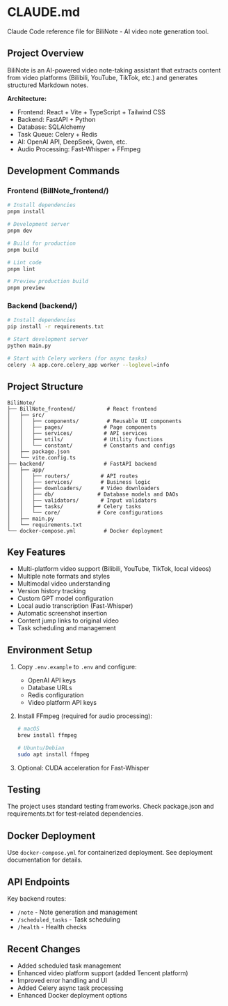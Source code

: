 # CLAUDE.md

Claude Code reference file for BiliNote - AI video note generation tool.

## Project Overview

BiliNote is an AI-powered video note-taking assistant that extracts content from video platforms (Bilibili, YouTube, TikTok, etc.) and generates structured Markdown notes.

**Architecture:**
- Frontend: React + Vite + TypeScript + Tailwind CSS
- Backend: FastAPI + Python
- Database: SQLAlchemy
- Task Queue: Celery + Redis
- AI: OpenAI API, DeepSeek, Qwen, etc.
- Audio Processing: Fast-Whisper + FFmpeg

## Development Commands

### Frontend (BillNote_frontend/)
```bash
# Install dependencies
pnpm install

# Development server
pnpm dev

# Build for production
pnpm build

# Lint code
pnpm lint

# Preview production build
pnpm preview
```

### Backend (backend/)
```bash
# Install dependencies
pip install -r requirements.txt

# Start development server
python main.py

# Start with Celery workers (for async tasks)
celery -A app.core.celery_app worker --loglevel=info
```

## Project Structure

```
BiliNote/
├── BillNote_frontend/          # React frontend
│   ├── src/
│   │   ├── components/         # Reusable UI components
│   │   ├── pages/             # Page components
│   │   ├── services/          # API services
│   │   ├── utils/             # Utility functions
│   │   └── constant/          # Constants and configs
│   ├── package.json
│   └── vite.config.ts
├── backend/                   # FastAPI backend
│   ├── app/
│   │   ├── routers/          # API routes
│   │   ├── services/         # Business logic
│   │   ├── downloaders/      # Video downloaders
│   │   ├── db/              # Database models and DAOs
│   │   ├── validators/       # Input validators
│   │   ├── tasks/           # Celery tasks
│   │   └── core/            # Core configurations
│   ├── main.py
│   └── requirements.txt
└── docker-compose.yml         # Docker deployment
```

## Key Features

- Multi-platform video support (Bilibili, YouTube, TikTok, local videos)
- Multiple note formats and styles
- Multimodal video understanding
- Version history tracking
- Custom GPT model configuration
- Local audio transcription (Fast-Whisper)
- Automatic screenshot insertion
- Content jump links to original video
- Task scheduling and management

## Environment Setup

1. Copy `.env.example` to `.env` and configure:
   - OpenAI API keys
   - Database URLs
   - Redis configuration
   - Video platform API keys

2. Install FFmpeg (required for audio processing):
   ```bash
   # macOS
   brew install ffmpeg
   
   # Ubuntu/Debian
   sudo apt install ffmpeg
   ```

3. Optional: CUDA acceleration for Fast-Whisper

## Testing

The project uses standard testing frameworks. Check package.json and requirements.txt for test-related dependencies.

## Docker Deployment

Use `docker-compose.yml` for containerized deployment. See deployment documentation for details.

## API Endpoints

Key backend routes:
- `/note` - Note generation and management
- `/scheduled_tasks` - Task scheduling
- `/health` - Health checks

## Recent Changes

- Added scheduled task management
- Enhanced video platform support (added Tencent platform)
- Improved error handling and UI
- Added Celery async task processing
- Enhanced Docker deployment options
